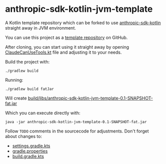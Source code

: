 # anthropic-sdk-kotlin-jvm-template

A Kotlin template repository which can be forked to use
[anthropic-sdk-kotlin](https://github.com/xemantic/anthropic-sdk-kotlin)
straight away in JVM environment.

You can use this project as a
[template repository](https://docs.github.com/en/repositories/creating-and-managing-repositories/creating-a-repository-from-a-template)
on GitHub.

After cloning, you can start using it straight away by opening
[ClaudeCanUseTools.kt](src/main/kotlin/ClaudeCanUseTools.kt) file and adjusting it to your needs.

Build the project with:
```shell
./gradlew build
```

Running:
```shell
./gradlew build fatJar
```

Will create
[build/libs/anthropic-sdk-kotlin-jvm-template-0.1-SNAPSHOT-fat.jar](build/libs/anthropic-sdk-kotlin-jvm-template-0.1-SNAPSHOT-fat.jar)

Which you can execute directly with:

```shell
java -jar anthropic-sdk-kotlin-jvm-template-0.1-SNAPSHOT-fat.jar
```

Follow `TODO` comments in the sourcecode for adjustments. Don't forget about changes to: 

* [settings.gradle.kts](settings.gradle.kts)
* [gradle.properties](gradle.properties)
* [build.gradle.kts](build.gradle.kts)
